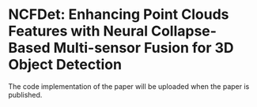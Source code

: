# NCFDet: Enhancing Point Clouds Features with Neural Collapse-Based Multi-sensor Fusion for 3D Object Detection
The code implementation of the paper will be uploaded when the paper is published.
